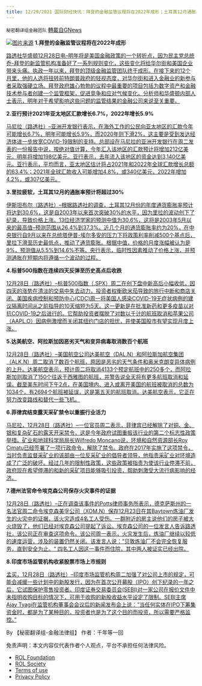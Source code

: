 ```yaml
---
title: 12/29/2021 国际财经快讯：拜登的金融监管议程将在2022年成形；土耳其12月通胀率预计将超过30%
---
```

`秘密翻译组金融团队` [轉載自GNews](https://gnews.org/zh-hans/1801325/)

![](https://assets.gnews.org/wp-content/uploads/2021/12/2021229-1.jpg)[图片来源](https://www.reuters.com/)
**1.拜登的金融监管议程将在2022年成形**

[路透社华盛顿12月28日电–明年将是美国金融政策的一个转折点，因为民主党总统乔-拜登的新监管机构准备好了一系列规则变化，这些变化将给华尔街和美国企业带来头痛。执政一年以来，拜登的顶级金融监管团队终于成形。在接下来的12个月里，他的人选将扭转前特朗普政府的轻视态度，对华尔街和进入金融业的新参与者采取强硬立场。拜登政府雄心勃勃的议程中最重要的项目包括为数字资产和金融技术参与者创建一个监管框架，促进竞争和应对气候变化。分析师和华盛顿内部人士表示，明年对于希望影响这些问题的监管结果的金融公司来说至关重要。](https://www.reuters.com/markets/us/with-key-positions-filling-up-bidens-regulatory-agenda-take-shape-2022-2021-12-28/)

**2.亚行预计2021年亚太地区汇款增长6.7%，2022年增长5.9%**

[马尼拉（路透社）–亚洲开发银行表示，在海外工作的公民向亚太地区的汇款今年可能增长6.7%，明年可能增长5.9%，而2020年则下滑2%，这主要是受到发达经济体进一步放宽COVID-19限制的支持。总部设在马尼拉的亚洲开发银行在周二发表的一份报告中说，按绝对值计算，今年汇入该地区的汇款预计将增加212亿美元，明年将增加198亿美元。亚行表示，去年流入该地区的资金达到3,140亿美元。亚行表示，平均而言，亚太地区估计将占2021年和2022年全球汇款增长总额的63.4%；2021年全球汇款收入可能增加4.8%，或340亿美元，2022年增加4.2%，或307亿美元。](https://www.oann.com/adb-sees-asia-pacific-remittances-up-6-7-in-2021-5-9-in-2022/)

**3.里拉疲软，土耳其12月的通胀率预计将超过30%**

[伊斯坦布尔（路透社）–根据路透社的调查，土耳其12月份的年度通货膨胀率预计将达到30.6%，这是自2003年以来首次突破30%的水平，因为里拉的波动创下了纪录，导致价格上涨。13位经济学家的预测中值为30.6%，这将是2003年5月以来的最高值–预测范围从26.4%到37.3%。近几个月的通货膨胀率约为20%，在中央银行自9月以来在总统塔伊普-埃尔多安的压力下将政策利率削减500个基点后，里拉下滑至历史最低点，推动了通货膨胀。根据中值，价格的月度涨幅被认为是9%，预测值从5.5%到14.6%不等。央行表示，临时性因素推动了价格上涨，并预测通胀在短期内将遵循一个波动的过程。](https://www.oann.com/turkish-inflation-seen-above-30-in-december-amid-lira-weakness-reuters-poll/)

**4.标普500指数在连续四天反弹至历史高点后收跌**

[12月28日（路透社）–标普500指数（.SPX）周二在创下盘中新高后小幅收低，因四天的涨势在清淡的交易中失去动力，投资者权衡欧米茄导致的旅行中断和商店关闭。美国疾病控制和预防中心(CDC)周一将美国人感染COVID-19无症状病例的建议隔离时间从之前指导的10天缩短为5天。这一更新是在批准新药和更多疫苗以对抗COVID-19之后进行的。它帮助投资者摆脱了对数以千计的航班取消和苹果公司（AAPL.O）因病例激增而关闭其纽约门店的担忧，并使美国股市有望实现月度上涨。](https://www.reuters.com/markets/europe/sp-500-ends-lower-after-four-day-rally-record-high-2021-12-28/)

**5.达美航空、阿拉斯加因恶劣天气和变异病毒取消数百个航班**

[12月28日（路透社）–美国航空公司达美航空（DAL.N）和阿拉斯加航空集团（ALK.N）周二取消了数百个航班，原因是恶劣的天气条件和奥米克朗变异体病例的上升。达美航空表示，预计周二将取消4133个预定航班中的250多个，而阿拉斯加则取消了150个往返于西雅图的航班，并警告说全天将有更多航班取消和延误。截至美东时间下午2点，在美国境内、进入或离开美国的航班被取消的总数为1034个，有2694个航班被延误，这是第五天的航班取消。达美航空表示，它正在努力改变路线和替代一些飞机。](https://www.reuters.com/business/aerospace-defense/delta-air-lines-cancel-over-250-flights-2021-12-28/)

**6.菲律宾结束露天采矿禁令以重振行业活力**

[马尼拉，12月28日（路透社）–一位官员周二表示，菲律宾已经解除了对铜、金、银和复杂矿石的露天开采禁令，这是今年政府试图重振该行业的第二个标志性政策举措。矿业和地球科学局局长Wilfredo Moncano说，环境和自然资源部长Roy Cimatu已经签署了一项行政命令，解除了禁令。政府在2017年实施了这项禁令，当时负责监督采矿业的该部由一位反采矿业的倡导者领导，他指责采矿业对环境造成了广泛的破坏。经过几年的限制性政策，这些政策被指责为使该行业停滞不前，政府现在希望停滞的和新的采矿项目能够吸引投资，帮助刺激受大流行病影响的经济。](https://www.reuters.com/business/environment/philippines-lifts-four-year-old-ban-open-pit-mining-2021-12-28/)

**7.德州法官命令埃克森公司保存火灾事件的证据**

[12月28日（路透社）–正在调查该事件的Potts律师事务所表示，德克萨斯州的一名法官周二命令埃克森美孚公司（XOM.N）保存12月23日在其Baytown炼油厂发生的火灾中的证据，该火灾造成4名工人受伤。一群附近的房主说他们的房子被大火烧毁了，他们已经对埃克森公司提起了诉讼。埃克森公司的一位发言人告诉路透社，该公司正在审查这项命令。该公司周一表示，火灾发生后，炼油厂继续以较低的速度运营，涉及的装置仍然关闭。该发言人说：“贝敦炼油厂不会完全恢复服务，直到安全为止。“ 四名工人因这一事件而住院，其中两人被证实已经出院。](https://www.reuters.com/business/energy/texas-judge-orders-exxon-preserve-evidence-fire-incident-2021-12-29/)

**8.印度市场监管机构收紧股票市场上市规则**

[孟买，12月28日（路透社）–印度市场监管机构周二加强了对公司上市的规定，可能会减缓一些计划中的新股发行，因为在首次公开募股（IPO）创下纪录的一年之后，它试图保护零售投资者。印度证券交易委员会(SEBI)对一家公司在报价文件中未指明收购目标的情况下，可用于收购的新股收益水平设定了限制。SEBI主席Ajay Tyagi在监管机构董事会会议后的新闻发布会上说：”当任何实体在IPO下筹集资金时，都是为了某种目的，投资者也是为了这个目的而投资，所以需要严格监控。”](https://www.reuters.com/markets/deals/telefonica-buys-ericsson-5g-equipment-replace-some-huawei-gear-2021-12-27/)

By 【秘密翻译组-金融法律组】
作者：千年等一回

 

免责声明：本文内容仅代表作者个人观点，平台不承担任何法律风险。

- [ROL Foundation](https://rolfoundation.org/)
- [ROL Society](https://rolsociety.org/)
- [Terms of use](https://gnews.org/terms-of-use-3/)
- [Privacy Policy](https://gnews.org/privacy-policy/)
